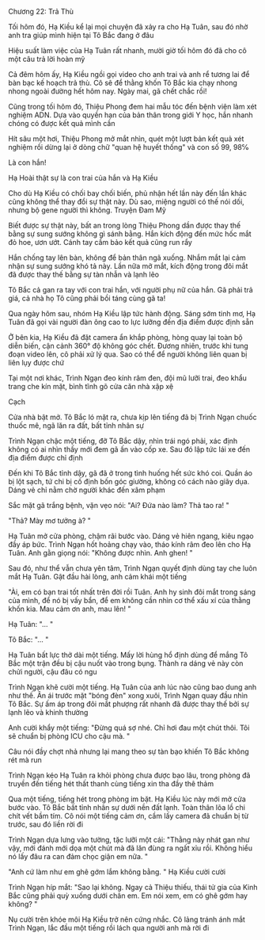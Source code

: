 




Chương 22: Trả Thù


Tối hôm đó, Hạ Kiều kể lại mọi chuyện đã xảy ra cho Hạ Tuân, sau đó nhờ anh tra giúp mình hiện tại Tô Bắc đang ở đâu

Hiệu suất làm việc của Hạ Tuân rất nhanh, mười giờ tối hôm đó đã cho cô một câu trả lời hoàn mỹ

Cả đêm hôm ấy, Hạ Kiều ngồi gọi video cho anh trai và anh rể tương lai để bàn bạc kế hoạch trả thù. Cô sẽ để thằng khốn Tô Bắc kia chạy nhong nhong ngoài đường hết hôm nay. Ngày mai, gã chết chắc rồi!



Cũng trong tối hôm đó, Thiệu Phong đem hai mẫu tóc đến bệnh viện làm xét nghiệm ADN. Dựa vào quyền hạn của bản thân trong giới Y học, hắn nhanh chóng có được kết quả mình cần

Hít sâu một hơi, Thiệu Phong mở mắt nhìn, quét một lượt bản kết quả xét nghiệm rồi dừng lại ở dòng chữ "quan hệ huyết thống" và con số 99, 98℅

Là con hắn!

Hạ Hoài thật sự là con trai của hắn và Hạ Kiều

Cho dù Hạ Kiều có chối bay chối biến, phủ nhận hết lần này đến lần khác cũng không thể thay đổi sự thật này. Dù sao, miệng người có thế nói dối, nhưng bộ gene người thì không. Truyện Đam Mỹ

Biết được sự thật này, bất an trong lòng Thiệu Phong dần được thay thế bằng sự sung sướng không gì sánh bằng. Hắn kích động đến mức hốc mắt đỏ hoe, ươn ướt. Cánh tay cầm bảo kết quả cũng run rẩy

Hắn chống tay lên bàn, không để bản thân ngã xuống. Nhắm mắt lại cảm nhận sự sung sướng khó tả này. Lần nữa mở mắt, kích động trong đôi mắt đã được thay thế bằng sự tàn nhẫn và lạnh lẽo

Tô Bắc cả gan ra tay với con trai hắn, với người phụ nữ của hắn. Gã phải trả giá, cả nhà họ Tô cũng phải bồi táng cùng gã ta!





Qua ngày hôm sau, nhóm Hạ Kiều lập tức hành động. Sáng sớm tinh mơ, Hạ Tuân đã gọi vài người đàn ông cao to lực lưỡng đến địa điểm được định sẵn

Ở bên kia, Hạ Kiều đã đặt camera ẩn khắp phòng, hòng quay lại toàn bộ diễn biến, cận cảnh 360° độ không góc chết. Đương nhiên, trước khi tung đoạn video lên, cô phải xử lý qua. Sao có thể để người không liên quan bị liên lụy được chứ

Tại một nơi khác, Trình Ngạn đeo kính râm đen, đội mũ lưỡi trai, đeo khẩu trang che kín mặt, bình tĩnh gõ cửa căn nhà xập xệ

Cạch

Cửa nhà bật mở. Tô Bắc ló mặt ra, chưa kịp lên tiếng đã bị Trình Ngạn chuốc thuốc mê, ngã lăn ra đất, bất tỉnh nhân sự

Trình Ngạn chậc một tiếng, đỡ Tô Bắc dậy, nhìn trái ngó phải, xác định không có ai nhìn thấy mới đem gã ấn vào cốp xe. Sau đó lập tức lái xe đến địa điểm được chỉ định

Đến khi Tô Bắc tỉnh dậy, gã đã ở trong tình huống hết sức khó coi. Quần áo bị lột sạch, tứ chi bị cố định bốn góc giường, không có cách nào giãy dụa. Dáng vẻ chỉ nằm chờ người khác đến xâm phạm

Sắc mặt gã trắng bệnh, vặn vẹo nói: "Ai? Đứa nào làm? Thả tao ra! "

"Thả? Mày mơ tưởng à? "

Hạ Tuân mở cửa phòng, chậm rãi bước vào. Dáng vẻ hiên ngang, kiêu ngạo đầy áp bức. Trình Ngạn hốt hoảng chạy vào, tháo kính râm đeo lên cho Hạ Tuân. Anh gằn giọng nói: "Không được nhìn. Anh ghen! "

Sau đó, như thể vẫn chưa yên tâm, Trình Ngạn quyết định dùng tay che luôn mắt Hạ Tuân. Gật đầu hài lòng, anh cảm khái một tiếng

"Ài, em có bạn trai tốt nhất trên đời rồi Tuân. Anh hy sinh đôi mắt trong sáng của mình, để nó bị vấy bẩn, để em không cần nhìn cơ thể xấu xí của thằng khốn kia. Mau cảm ơn anh, mau lên! "



Hạ Tuân: "... "

Tô Bắc: "... "

Hạ Tuân bất lực thở dài một tiếng. Mấy lời hùng hổ định dùng để mắng Tô Bắc một trận đều bị cậu nuốt vào trong bụng. Thành ra dáng vẻ này còn chửi người, cậu đâu có ngu

Trình Ngạn khẽ cười một tiếng. Hạ Tuân của anh lúc nào cũng bao dung anh như thế. Ân ái trước mặt "bóng đèn" xong xuôi, Trình Ngạn quay đầu nhìn Tô Bắc. Sự ấm áp trong đôi mắt phượng rất nhanh đã được thay thế bởi sự lạnh lẽo và khinh thường

Anh cười khẩy một tiếng: "Đừng quá sợ nhé. Chỉ hơi đau một chút thôi. Tôi sẽ chuẩn bị phòng ICU cho cậu mà. "

Câu nói đầy chợt nhả nhưng lại mang theo sự tàn bạo khiến Tô Bắc không rét mà run

Trình Ngạn kéo Hạ Tuân ra khỏi phòng chưa được bao lâu, trong phòng đã truyền đến tiếng hét thất thanh cùng tiếng xin tha đầy thê thảm

Qua một tiếng, tiếng hét trong phòng im bặt. Hạ Kiều lúc này mới mở cửa bước vào. Tô Bắc bất tỉnh nhân sự dưới nền đất lạnh. Toàn thân lõa lồ chi chít vết bầm tím. Cô nói một tiếng cảm ơn, cầm lấy camera đã chuẩn bị từ trước, sau đó liền rời đi

Trình Ngạn dựa lưng vào tường, tặc lưỡi một cái: "Thằng này nhát gan như vậy, mới đánh mới dọa một chút mà đã lăn đùng ra ngất xỉu rồi. Không hiểu nó lấy đâu ra can đảm chọc giận em nữa. "

"Anh cứ làm như em ghê gớm lắm không bằng. " Hạ Kiều cười cười

Trình Ngạn híp mắt: "Sao lại không. Ngay cả Thiệu thiếu, thái tử gia của Kinh Bắc cũng phải quỳ xuống dưới chân em. Em nói xem, em có ghê gớm hay không? "

Nụ cười trên khóe môi Hạ Kiều trở nên cứng nhắc. Cô lảng tránh ánh mắt Trình Ngạn, lắc đầu một tiếng rồi lách qua người anh mà rời đi




